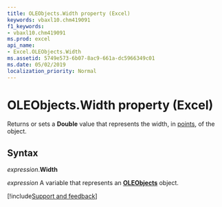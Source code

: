 ```yaml
---
title: OLEObjects.Width property (Excel)
keywords: vbaxl10.chm419091
f1_keywords:
- vbaxl10.chm419091
ms.prod: excel
api_name:
- Excel.OLEObjects.Width
ms.assetid: 5749e573-6b07-8ac9-661a-dc5966349c01
ms.date: 05/02/2019
localization_priority: Normal
---
```



# OLEObjects.Width property (Excel)

Returns or sets a **Double** value that represents the width, in [points](../language/glossary/vbe-glossary.md#point), of the object.


## Syntax

_expression_.**Width**

_expression_ A variable that represents an **[OLEObjects](Excel.OLEObjects.md)** object.




[!include[Support and feedback](~/includes/feedback-boilerplate.md)]
